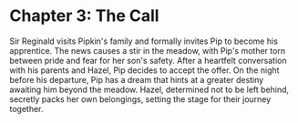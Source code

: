 # Chapter 3: The Call

Sir Reginald visits Pipkin's family and formally invites Pip to become his apprentice. The news causes a stir in the meadow, with Pip's mother torn between pride and fear for her son's safety. After a heartfelt conversation with his parents and Hazel, Pip decides to accept the offer. On the night before his departure, Pip has a dream that hints at a greater destiny awaiting him beyond the meadow. Hazel, determined not to be left behind, secretly packs her own belongings, setting the stage for their journey together.
